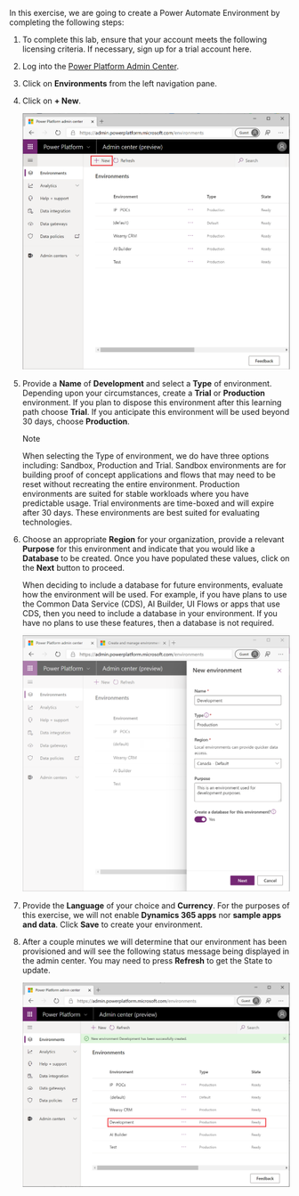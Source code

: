 In this exercise, we are going to create a Power Automate Environment by completing the following steps:

1.  To complete this lab, ensure that your account meets the following licensing criteria. If necessary, sign up for a trial account here.

2.  Log into the [Power Platform Admin Center](https://admin.powerplatform.microsoft.com/?azure-portal=true).

3.  Click on **Environments** from the left navigation pane.

4.  Click on **+ New**.

	![New environment](../media/10-new-environment.png)

5.  Provide a **Name** of **Development** and select a **Type** of
    environment. Depending upon your circumstances, create a **Trial** or
    **Production** environment. If you plan to dispose this environment
    after this learning path choose **Trial**. If you anticipate this
    environment will be used beyond 30 days, choose **Production**.

	> [!NOTE]
	>  When selecting the Type of environment, we do have three options including: Sandbox, Production and Trial. Sandbox environments are for building proof of concept applications and flows that may need to be reset without recreating the entire environment. Production environments are suited for stable workloads where you have predictable usage. Trial environments are time-boxed and will expire after 30 days. These environments are best suited for evaluating technologies.

6.  Choose an appropriate **Region** for your organization, provide a
    relevant **Purpose** for this environment and indicate that you
    would like a **Database** to be created. Once you have populated
    these values, click on the **Next** button to proceed.

	When deciding to include a database for future environments, evaluate how the environment will be used. For example, if you have plans to use the Common Data Service (CDS), AI Builder, UI Flows or apps that use CDS, then you need to include a database in your environment. If you have no plans to use these features, then a database is not required.

	![new environment configures](../media/11-new-enviornment-configure.png)

7.  Provide the **Language** of your choice and **Currency**. For the purposes of this exercise, we will not enable **Dynamics 365 apps**
    nor **sample apps and data**. Click **Save** to create your
    environment.

8.  After a couple minutes we will determine that our environment has
    been provisioned and will see the following status message being
    displayed in the admin center. You may need to press **Refresh** to
    get the State to update.

	![status](../media/12-status.png)
